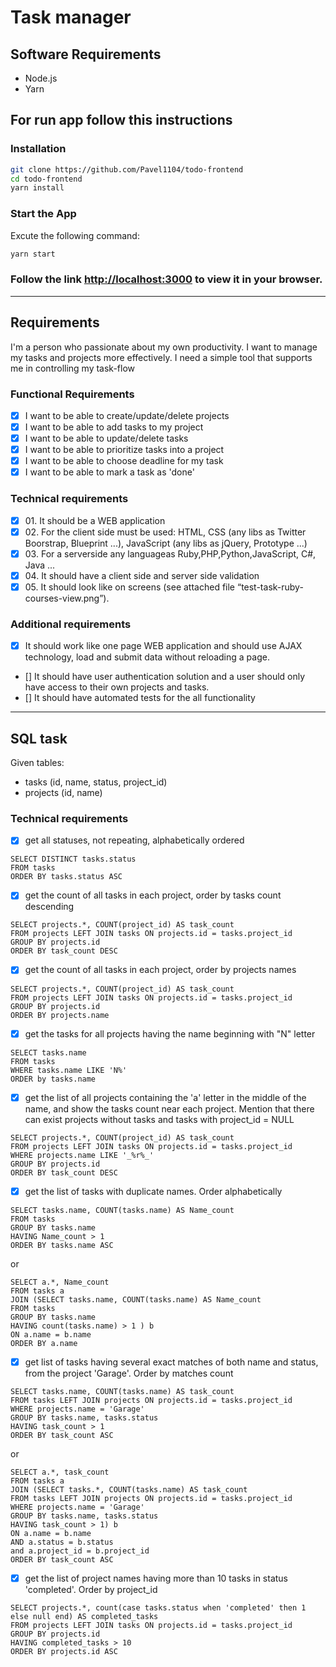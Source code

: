 # Task manager

## Software Requirements
* Node.js
* Yarn

## For run app follow this instructions

### Installation
```bash
git clone https://github.com/Pavel1104/todo-frontend
cd todo-frontend
yarn install
```

 ### Start the App
 Excute the following command:
```bash
yarn start
```

### Follow the link [http://localhost:3000](http://localhost:3000) to view it in your browser.

___

## Requirements
I'​m a person who passionate about my own productivity. I want to manage my tasks and projects more effectively. I need a simple tool that supports me in controlling my task-flow
### Functional Requirements
- [x] I want to be able to create/​​update/​​delete projects
- [x] I want to be able to add tasks to my project
- [x] I want to be able to update/​​delete tasks
- [x] I want to be able to prioritize tasks into a project
- [x] I want to be able to choose deadline for my task
- [x] I want to be able to mark a task as 'done'

### Technical requirements
- [x] 01.​ It should be a WEB application
- [x] 02.​ For the client side must be used: HTML, CSS (any libs as Twitter Boorstrap, Blueprint ...), JavaScript (any libs as jQuery, Prototype ...)
- [x] 03.​ For a serverside any languageas Ruby,PHP,Python,JavaScript, C#, Java ...
- [x] 04.​ It should have a client side and server side validation
- [x] 05.​ It should look like on screens (see attached file “t​est-task-ruby-courses-view.png”).

### Additional requirements
- [x] It should work like one page WEB application and should use AJAX technology, load and submit data without reloading a page.
- [] It should have user authentication solution and a user should only have access to their own projects and tasks.
- [] It should have automated tests for the all functionality

---

## SQL task
Given tables:
* tasks (id, name, status, project_id)
* projects (id, name)
### Technical requirements
- [x] get all statuses, not repeating, alphabetically ordered
```
SELECT DISTINCT tasks.status
FROM tasks
ORDER BY tasks.status ASC
```
- [x] get the count of all tasks in each project, order by tasks count descending
```
SELECT projects.*, COUNT(project_id) AS task_count
FROM projects LEFT JOIN tasks ON projects.id = tasks.project_id
GROUP BY projects.id
ORDER BY task_count DESC
```
- [x] get the count of all tasks in each project, order by projects names
```
SELECT projects.*, COUNT(project_id) AS task_count
FROM projects LEFT JOIN tasks ON projects.id = tasks.project_id
GROUP BY projects.id
ORDER BY projects.name
```
- [x] get the tasks for all projects having the name beginning with "N" letter
```
SELECT tasks.name
FROM tasks
WHERE tasks.name LIKE 'N%'
ORDER by tasks.name
```
- [x] get the list of all projects containing the 'a' letter in the middle of the name, and show the tasks count near each project. Mention that there can exist projects without tasks and tasks with project_id = NULL
```
SELECT projects.*, COUNT(project_id) AS task_count
FROM projects LEFT JOIN tasks ON projects.id = tasks.project_id
WHERE projects.name LIKE '_%r%_'
GROUP BY projects.id
ORDER BY task_count DESC
```
- [x] get the list of tasks with duplicate names. Order alphabetically
```
SELECT tasks.name, COUNT(tasks.name) AS Name_count
FROM tasks
GROUP BY tasks.name
HAVING Name_count > 1
ORDER BY tasks.name ASC
```
or
```
SELECT a.*, Name_count
FROM tasks a
JOIN (SELECT tasks.name, COUNT(tasks.name) AS Name_count
FROM tasks
GROUP BY tasks.name
HAVING count(tasks.name) > 1 ) b
ON a.name = b.name
ORDER BY a.name
```
- [x] get list of tasks having several exact matches of both name and status, from the project 'Garage'. Order by matches count
```
SELECT tasks.name, COUNT(tasks.name) AS task_count
FROM tasks LEFT JOIN projects ON projects.id = tasks.project_id
WHERE projects.name = 'Garage'
GROUP BY tasks.name, tasks.status
HAVING task_count > 1
ORDER BY task_count ASC
```
or
```
SELECT a.*, task_count
FROM tasks a
JOIN (SELECT tasks.*, COUNT(tasks.name) AS task_count
FROM tasks LEFT JOIN projects ON projects.id = tasks.project_id
WHERE projects.name = 'Garage'
GROUP BY tasks.name, tasks.status
HAVING task_count > 1) b
ON a.name = b.name
AND a.status = b.status
and a.project_id = b.project_id
ORDER BY task_count ASC
```
- [x] get the list of project names having more than 10 tasks in status 'completed'. Order by project_id
```
SELECT projects.*, count(case tasks.status when 'completed' then 1 else null end) AS completed_tasks
FROM projects LEFT JOIN tasks ON projects.id = tasks.project_id
GROUP BY projects.id
HAVING completed_tasks > 10
ORDER BY projects.id ASC
```
